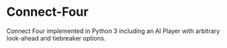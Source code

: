 # Connect-Four
Connect Four implemented in Python 3 including an AI Player with arbitrary look-ahead and tiebreaker options.
